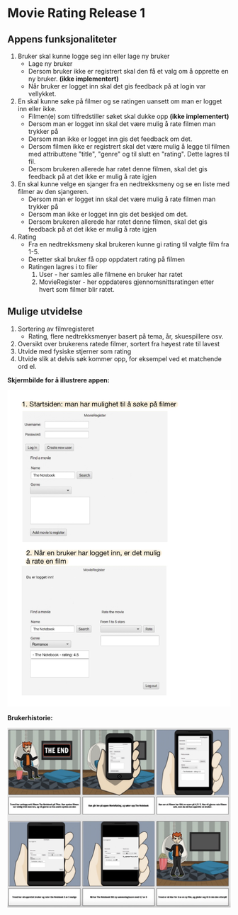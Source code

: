 # Movie Rating Release 1

## Appens funksjonaliteter

1. Bruker skal kunne logge seg inn eller lage ny bruker
    - Lage ny bruker
    - Dersom bruker ikke er registrert skal den få et valg om å opprette en ny bruker. **(ikke implementert)**
    - Når bruker er logget inn skal det gis feedback på at login var vellykket.
2. En skal kunne søke på filmer og se ratingen uansett om man er logget inn eller ikke.
    - Filmen(e) som tilfredstiller søket skal dukke opp **(ikke implementert)**
    - Dersom man er logget inn skal det være mulig å rate filmen man trykker på
    - Dersom man ikke er logget inn gis det feedback om det.
    - Dersom filmen ikke er registrert skal det være mulig å legge til filmen med attributtene "title", "genre" og til slutt en "rating". Dette lagres til fil.
    - Dersom brukeren allerede har ratet denne filmen, skal det gis feedback på at det ikke er mulig å rate igjen
3. En skal kunne velge en sjanger fra en nedtrekksmeny og se en liste med filmer av den sjangeren.
    - Dersom man er logget inn skal det være mulig å rate filmen man trykker på
    - Dersom man ikke er logget inn gis det beskjed om det.
    - Dersom brukeren allerede har ratet denne filmen, skal det gis feedback på at det ikke er mulig å rate igjen
4. Rating
    - Fra en nedtrekksmeny skal brukeren kunne gi rating til valgte film fra 1-5.
    - Deretter skal bruker få opp oppdatert rating på filmen
    - Ratingen lagres i to filer
        1. User - her samles alle filmene en bruker har ratet
        2. MovieRegister - her oppdateres gjennomsnittsratingen etter hvert som filmer blir ratet.

## Mulige utvidelse

1. Sortering av filmregisteret
    - Rating, flere nedtrekksmenyer basert på tema, år, skuespillere osv.
2. Oversikt over brukerens ratede filmer, sortert fra høyest rate til lavest
3. Utvide med fysiske stjerner som rating
4. Utvide slik at delvis søk kommer opp, for eksempel ved et matchende ord el.

**Skjermbilde for å illustrere appen:**

![Illustrasjon av applikasjon](screenApp.jpg)

**Brukerhistorie:**

![Illustrasjon av applikasjon](brukerhistorie.png)
